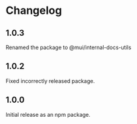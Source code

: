 # Changelog

## 1.0.3

Renamed the package to @mui/internal-docs-utils

## 1.0.2

Fixed incorrectly released package.

## 1.0.0

Initial release as an npm package.
